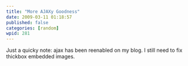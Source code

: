 ```yaml
---
title: "More AJAXy Goodness"
date: 2009-03-11 01:18:57
published: false
categories: [random]
wpid: 281
---
```


Just a quicky note: ajax has been reenabled on my blog. I still need to fix thickbox embedded images.